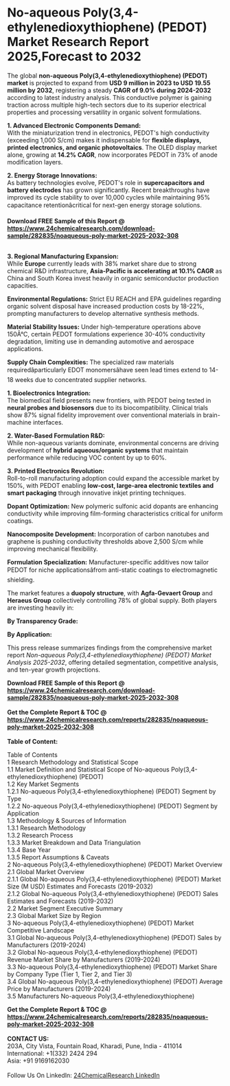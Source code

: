 <h1>No-aqueous Poly(3,4-ethylenedioxythiophene) (PEDOT) Market Research Report 2025,Forecast to 2032</h1><p>The global <strong>non-aqueous Poly(3,4-ethylenedioxythiophene) (PEDOT) market</strong> is projected to expand from <strong>USD 9 million in 2023 to USD 19.55 million by 2032</strong>, registering a steady <strong>CAGR of 9.0% during 2024-2032</strong> according to latest industry analysis. This conductive polymer is gaining traction across multiple high-tech sectors due to its superior electrical properties and processing versatility in organic solvent formulations.</p><p><strong>1. Advanced Electronic Components Demand:</strong><br>
With the miniaturization trend in electronics, PEDOT's high conductivity (exceeding 1,000 S/cm) makes it indispensable for <strong>flexible displays, printed electronics, and organic photovoltaics</strong>. The OLED display market alone, growing at <strong>14.2% CAGR</strong>, now incorporates PEDOT in 73% of anode modification layers.</p><p><strong>2. Energy Storage Innovations:</strong><br>
As battery technologies evolve, PEDOT's role in <strong>supercapacitors and battery electrodes</strong> has grown significantly. Recent breakthroughs have improved its cycle stability to over 10,000 cycles while maintaining 95% capacitance retentionâcritical for next-gen energy storage solutions.</p><div><b>Download FREE Sample of this Report @ 
            <a href="https://www.24chemicalresearch.com/download-sample/282835/noaqueous-poly-market-2025-2032-308">
            https://www.24chemicalresearch.com/download-sample/282835/noaqueous-poly-market-2025-2032-308</a></b></div><br><p><strong>3. Regional Manufacturing Expansion:</strong><br>
While <strong>Europe</strong> currently leads with 38% market share due to strong chemical R&amp;D infrastructure, <strong>Asia-Pacific is accelerating at 10.1% CAGR</strong> as China and South Korea invest heavily in organic semiconductor production capacities.</p><p><strong>Environmental Regulations:</strong> Strict EU REACH and EPA guidelines regarding organic solvent disposal have increased production costs by 18-22%, prompting manufacturers to develop alternative synthesis methods.</p><p><strong>Material Stability Issues:</strong> Under high-temperature operations above 150Â°C, certain PEDOT formulations experience 30-40% conductivity degradation, limiting use in demanding automotive and aerospace applications.</p><p><strong>Supply Chain Complexities:</strong> The specialized raw materials requiredâparticularly EDOT monomersâhave seen lead times extend to 14-18 weeks due to concentrated supplier networks.</p><p><strong>1. Bioelectronics Integration:</strong><br>
The biomedical field presents new frontiers, with PEDOT being tested in <strong>neural probes and biosensors</strong> due to its biocompatibility. Clinical trials show 87% signal fidelity improvement over conventional materials in brain-machine interfaces.</p><p><strong>2. Water-Based Formulation R&amp;D:</strong><br>
While non-aqueous variants dominate, environmental concerns are driving development of <strong>hybrid aqueous/organic systems</strong> that maintain performance while reducing VOC content by up to 60%.</p><p><strong>3. Printed Electronics Revolution:</strong><br>
Roll-to-roll manufacturing adoption could expand the accessible market by 150%, with PEDOT enabling <strong>low-cost, large-area electronic textiles and smart packaging</strong> through innovative inkjet printing techniques.</p><p><strong>Dopant Optimization:</strong> New polymeric sulfonic acid dopants are enhancing conductivity while improving film-forming characteristics critical for uniform coatings.</p><p><strong>Nanocomposite Development:</strong> Incorporation of carbon nanotubes and graphene is pushing conductivity thresholds above 2,500 S/cm while improving mechanical flexibility.</p><p><strong>Formulation Specialization:</strong> Manufacturer-specific additives now tailor PEDOT for niche applicationsâfrom anti-static coatings to electromagnetic shielding.</p><p>The market features a <strong>duopoly structure</strong>, with <strong>Agfa-Gevaert Group</strong> and <strong>Heraeus Group</strong> collectively controlling 78% of global supply. Both players are investing heavily in:</p><p><strong>By Transparency Grade:</strong></p><p><strong>By Application:</strong></p><p>This press release summarizes findings from the comprehensive market report <em>Non-aqueous Poly(3,4-ethylenedioxythiophene) (PEDOT) Market Analysis 2025-2032</em>, offering detailed segmentation, competitive analysis, and ten-year growth projections.</p><div><b>Download FREE Sample of this Report @ 
            <a href="https://www.24chemicalresearch.com/download-sample/282835/noaqueous-poly-market-2025-2032-308">
            https://www.24chemicalresearch.com/download-sample/282835/noaqueous-poly-market-2025-2032-308</a></b></div><br><div><b>Get the Complete Report & TOC @ 
            <a href="https://www.24chemicalresearch.com/reports/282835/noaqueous-poly-market-2025-2032-308">
            https://www.24chemicalresearch.com/reports/282835/noaqueous-poly-market-2025-2032-308</a></b></div><br>
            <b>Table of Content:</b><p>Table of Contents<br />
1 Research Methodology and Statistical Scope<br />
1.1 Market Definition and Statistical Scope of No-aqueous Poly(3,4-ethylenedioxythiophene) (PEDOT)<br />
1.2 Key Market Segments<br />
1.2.1 No-aqueous Poly(3,4-ethylenedioxythiophene) (PEDOT) Segment by Type<br />
1.2.2 No-aqueous Poly(3,4-ethylenedioxythiophene) (PEDOT) Segment by Application<br />
1.3 Methodology & Sources of Information<br />
1.3.1 Research Methodology<br />
1.3.2 Research Process<br />
1.3.3 Market Breakdown and Data Triangulation<br />
1.3.4 Base Year<br />
1.3.5 Report Assumptions & Caveats<br />
2 No-aqueous Poly(3,4-ethylenedioxythiophene) (PEDOT) Market Overview<br />
2.1 Global Market Overview<br />
2.1.1 Global No-aqueous Poly(3,4-ethylenedioxythiophene) (PEDOT) Market Size (M USD) Estimates and Forecasts (2019-2032)<br />
2.1.2 Global No-aqueous Poly(3,4-ethylenedioxythiophene) (PEDOT) Sales Estimates and Forecasts (2019-2032)<br />
2.2 Market Segment Executive Summary<br />
2.3 Global Market Size by Region<br />
3 No-aqueous Poly(3,4-ethylenedioxythiophene) (PEDOT) Market Competitive Landscape<br />
3.1 Global No-aqueous Poly(3,4-ethylenedioxythiophene) (PEDOT) Sales by Manufacturers (2019-2024)<br />
3.2 Global No-aqueous Poly(3,4-ethylenedioxythiophene) (PEDOT) Revenue Market Share by Manufacturers (2019-2024)<br />
3.3 No-aqueous Poly(3,4-ethylenedioxythiophene) (PEDOT) Market Share by Company Type (Tier 1, Tier 2, and Tier 3)<br />
3.4 Global No-aqueous Poly(3,4-ethylenedioxythiophene) (PEDOT) Average Price by Manufacturers (2019-2024)<br />
3.5 Manufacturers No-aqueous Poly(3,4-ethylenedioxythiophene) </p><div><b>Get the Complete Report & TOC @ 
            <a href="https://www.24chemicalresearch.com/reports/282835/noaqueous-poly-market-2025-2032-308">
            https://www.24chemicalresearch.com/reports/282835/noaqueous-poly-market-2025-2032-308</a></b></div><br><b>CONTACT US:</b><br>
            203A, City Vista, Fountain Road, Kharadi, Pune, India - 411014<br>
            International: +1(332) 2424 294<br>
            Asia: +91 9169162030 <br><br>
            Follow Us On LinkedIn: <a href="https://www.linkedin.com/company/24chemicalresearch/">24ChemicalResearch LinkedIn</a>